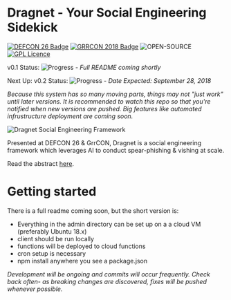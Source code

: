 # Dragnet - Your Social Engineering Sidekick
[![DEFCON 26 Badge](https://img.shields.io/badge/DEFCON-26-blue.svg)](https://defcon.org/html/defcon-26/dc-26-speakers.html#Kain)
[![GRRCON 2018 Badge](https://img.shields.io/badge/GRRCON-2018-green.svg)](https://grrcon.com/presentations)
![OPEN-SOURCE](https://img.shields.io/badge/OPEN-SOURCE-orange.svg)
[![GPL Licence](https://img.shields.io/badge/LICENSE-GPLv3-blue.svg)](https://opensource.org/licenses/GPL-3.0/)

v0.1 Status: ![Progress](http://progressed.io/bar/100)   -   *Full README coming shortly*

Next Up:
v0.2 Status: ![Progress](http://progressed.io/bar/21)   -   *Date Expected: September 28, 2018*

*Because this system has so many moving parts, things may not "just work" until later versions. It is recommended to watch this repo so that you're notified when new versions are pushed. Big features like automated infrustructure deployment are coming soon.*

![Dragnet Social Engineering Framework](https://threat.tevora.com/content/images/2018/08/dragnet-social-engineering-1.png)

Presented at DEFCON 26 & GrrCON, Dragnet is a social engineering framework which leverages AI to conduct spear-phishing & vishing at scale.

Read the abstract [here](https://defcon.org/html/defcon-26/dc-26-speakers.html#Kain).

# Getting started
There is a full readme coming soon, but the short version is:
- Everything in the admin directory can be set up on a a cloud VM (preferably Ubuntu 18.x)
- client should be run locally
- functions will be deployed to cloud functions
- cron setup is necessary
- npm install anywhere you see a package.json

*Development will be ongoing and commits will occur frequently. Check back often- as breaking changes are discovered, fixes will be pushed whenever possible.*

